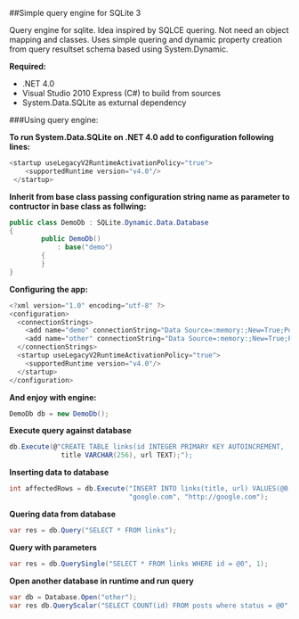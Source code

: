 ##Simple query engine for SQLite 3

Query engine for sqlite. Idea inspired by SQLCE quering. Not need an object mapping and classes.
Uses simple quering and dynamic property creation from query resultset schema based using System.Dynamic.

**Required:**

- .NET 4.0
- Visual Studio 2010 Express (C#) to build from sources
- System.Data.SQLite as exturnal dependency

###Using query engine:

**To run System.Data.SQLite on .NET 4.0 add to configuration following lines:**

```csharp
<startup useLegacyV2RuntimeActivationPolicy="true">
    <supportedRuntime version="v4.0"/>
 </startup>
```
 
**Inherit from base class passing configuration string name as parameter 
to contructor in base class as follwing:**

```csharp
public class DemoDb : SQLite.Dynamic.Data.Database
{
        public DemoDb()
            : base("demo")
        {        
        }
}
```

**Configuring the app:**

```csharp
<?xml version="1.0" encoding="utf-8" ?>
<configuration>
  <connectionStrings>
    <add name="demo" connectionString="Data Source=:memory:;New=True;Pooling=True;Max Pool Size=1;Journal Mode=Off;Version=3;" />
    <add name="other" connectionString="Data Source=:memory:;New=True;Pooling=True;Max Pool Size=1;Journal Mode=Off;Version=3;" />
  </connectionStrings>
  <startup useLegacyV2RuntimeActivationPolicy="true">
    <supportedRuntime version="v4.0"/>
  </startup>
</configuration>
```

**And enjoy with engine:**

```csharp
DemoDb db = new DemoDb();
```

**Execute query against database**

```csharp
db.Execute(@"CREATE TABLE links(id INTEGER PRIMARY KEY AUTOINCREMENT, 
             title VARCHAR(256), url TEXT);");
```

**Inserting data to database**

```csharp
int affectedRows = db.Execute("INSERT INTO links(title, url) VALUES(@0, @1)", 
                              "google.com", "http://google.com");
```

**Quering data from database**

```csharp
var res = db.Query("SELECT * FROM links");            
```

**Query with parameters**
```csharp
var res = db.QuerySingle("SELECT * FROM links WHERE id = @0", 1);
```

**Open another database in runtime and run query**
```csharp
var db = Database.Open("other");
var res db.QueryScalar("SELECT COUNT(id) FROM posts where status = @0", true)
```
